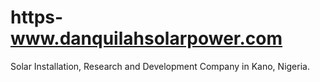 # https-www.danquilahsolarpower.com
Solar Installation, Research and Development Company in Kano, Nigeria. 
